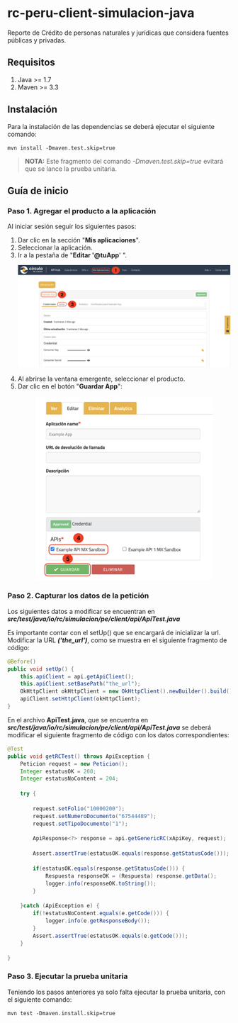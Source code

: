 # rc-peru-client-simulacion-java

Reporte de Crédito de personas naturales y jurídicas que considera fuentes públicas y privadas.

## Requisitos

1. Java >= 1.7
2. Maven >= 3.3

## Instalación

Para la instalación de las dependencias se deberá ejecutar el siguiente comando:

```shell
mvn install -Dmaven.test.skip=true
```

> **NOTA:** Este fragmento del comando *-Dmaven.test.skip=true* evitará que se lance la prueba unitaria.


## Guía de inicio

### Paso 1. Agregar el producto a la aplicación

Al iniciar sesión seguir los siguientes pasos:

 1. Dar clic en la sección "**Mis aplicaciones**".
 2. Seleccionar la aplicación.
 3. Ir a la pestaña de "**Editar '@tuApp**' ".
    <p align="center">
      <img src="https://github.com/APIHub-CdC/imagenes-cdc/blob/master/edit_applications.jpg" width="900">
    </p>
 4. Al abrirse la ventana emergente, seleccionar el producto.
 5. Dar clic en el botón "**Guardar App**":
    <p align="center">
      <img src="https://github.com/APIHub-CdC/imagenes-cdc/blob/master/selected_product.jpg" width="400">
    </p>

### Paso 2. Capturar los datos de la petición

Los siguientes datos a modificar se encuentran en ***src/test/java/io/rc/simulacion/pe/client/api/ApiTest.java***

Es importante contar con el setUp() que se encargará de inicializar la url. Modificar la URL ***('the_url')***, como se muestra en el siguiente fragmento de código:

```java
@Before()
public void setUp() {
	this.apiClient = api.getApiClient();
	this.apiClient.setBasePath("the_url");
	OkHttpClient okHttpClient = new OkHttpClient().newBuilder().build();
	apiClient.setHttpClient(okHttpClient);
}
```

En el archivo **ApiTest.java**, que se encuentra en ***src/test/java/io/rc/simulacion/pe/client/api/ApiTest.java*** se deberá modificar el siguiente fragmento de código con los datos correspondientes:

```java
@Test
public void getRCTest() throws ApiException {
    Peticion request = new Peticion();
    Integer estatusOK = 200;
    Integer estatusNoContent = 204;
    
    try {
    	
    	request.setFolio("10000200");
    	request.setNumeroDocumento("67544489");
    	request.setTipoDocumento("1");
    	
    	ApiResponse<?> response = api.getGenericRC(xApiKey, request);
  
    	Assert.assertTrue(estatusOK.equals(response.getStatusCode()));
    	
    	if(estatusOK.equals(response.getStatusCode())) {
    		Respuesta responseOK = (Respuesta) response.getData();
    		logger.info(responseOK.toString());
    	}
    	
	}catch (ApiException e) {
    	if(!estatusNoContent.equals(e.getCode())) {
    		logger.info(e.getResponseBody());
    	}
    	Assert.assertTrue(estatusOK.equals(e.getCode()));
	}
    
}
```

### Paso 3. Ejecutar la prueba unitaria

Teniendo los pasos anteriores ya solo falta ejecutar la prueba unitaria, con el siguiente comando:

```shell
mvn test -Dmaven.install.skip=true
```
